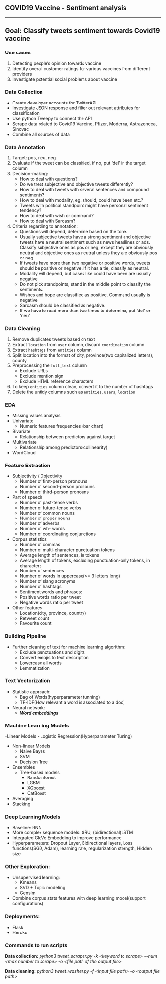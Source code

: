 ## COVID19 Vaccine - Sentiment analysis
<hr>

## **Goal: Classify tweets sentiment towards Covid19 vaccine**

### Use cases 
1. Detecting people’s opinion towards vaccine
2. Identify overall customer ratings for various vaccines from different providers
3. Investigate potential social problems about vaccine

### Data Collection
- Create developer accounts for TwitterAPI
- Investigate JSON response and filter out relevant attributes for classification
- Use python Tweepy to connect the API
- Scrape data related to Covid19 Vaccine, Pfizer, Moderna, Astrazeneca, Sinovac
- Combine all sources of data 

### Data Annotation
1. Target: pos, neu, neg
2. Evaluate if the tweet can be classified, if no, put ‘del’ in the target column
3. Decision-making:
    - How to deal with questions?
    - Do we treat subjective and objective tweets differently?
    - How to deal with tweets with several sentences and compound sentiments?
    - How to deal with modality, eg. should, could have been etc.?
    - Tweets with political standpoint might have personal sentiment tendency?
    - How to deal with wish or command?
    - How to deal with Sarcasm?
4. Criteria regarding to annotation:
    - Questions will depend, determine based on the tone.
    - Usually subjective tweets have a strong sentiment and objective tweets have a neutral sentiment such as news headlines or ads. Classify subjective ones as pos or neg, except they are obviously neutral and objective ones as neutral unless they are obviously pos or neg.
    - If tweets have more than two negative or positive words, tweets should be positive or negative. If it has a tie, classify as neutral.
    - Modality will depend, but cases like could have been are usually negative
    - Do not pick standpoints, stand in the middle point to classify the sentiments.
    - Wishes and hope are classified as positive. Command usually is negative
    - Sarcasm should be classified as negative.
    - If we have to read more than two times to determine, put ‘del’ or ‘neu’
    
### Data Cleaning
1. Remove duplicates tweets based on text
2. Extract `location` from `user` column, discard `coordination` column
3. Extract `hashtags` from `entities` column 
4. Split location into the format of city, province(two capitalized letters), county
5. Preprocessing the `full_text` column
    - Exclude URLs
    - Exclude mention sign
    - Exclude HTML reference characters
6. To keep `entities` column clean, convert it to the number of hashtags
7. Delete the untidy columns such as `entities`, `users`, `location` 	

### EDA
- Missing values analysis
- Univariate 
    - Numeric features frequencies (bar chart)
- Bivariate
    - Relationship between predictors against target
- Multivariate
    - Relationship among predictors(collinearity)
- WordCloud


### Feature Extraction
- Subjectivity / Objectivity
    - Number of first-person pronouns
    - Number of second-person pronouns
    - Number of third-person pronouns
- Part of speech
    - Number of past-tense verbs
    - Number of future-tense verbs
    - Number of common nouns
    - Number of proper nouns
    - Number of adverbs
    - Number of wh- words
    - Number of coordinating conjunctions
- Corpus statistics
    - Number of commas
    - Number of multi-character punctuation tokens
    - Average length of sentences, in tokens
    - Average length of tokens, excluding punctuation-only tokens, in characters
    - Number of sentences
    - Number of words in uppercase(>= 3 letters long)
    - Number of slang acronyms
    - Number of hashtags
    - Sentiment words and phrases:
    - Positive words ratio per tweet
    - Negative words ratio per tweet
- Other features
    - Location(city, province, country)
    - Retweet count
    - Favourite count

### Building Pipeline
- Further cleaning of text for machine learning algorithm:
    - Exclude punctuations and digits
    - Convert emojis to text description
    - Lowercase all words
    - Lemmatization

### Text Vectorization
- Statistic approach:
    - Bag of Words(hyperparameter tunning)
    - TF-IDF(How relevant a word is associated to a doc)
- Neural network:
    - **_Word embeddings_**
   
### Machine Learning Models
-Linear Models
    - Logistic Regression(Hyperparameter Tuning)
- Non-linear Models
    - Naive Bayes
    - SVM
    - Decision Tree
- Ensembles
    - Tree-based models
        - Randomforest
        - LGBM
        - XGboost
        - CatBoost
 - Averaging
 - Stacking

### Deep Learning Models
- Baseline: RNN
- More complex sequence models: GRU, (bidirectional)LSTM
- Integrated GloVe Embedding to improve performance
- Hyperparameters: Dropout Layer, Bidirectional layers, Loss functions(SGD, Adam), learning rate, regularization strength, Hidden size

### Other Exploration:
- Unsupervised learning:
  - Kmeans
  - SVD + Topic modeling
  - Gensim
- Combine corpus stats features with deep learning model(support configurations)

### Deployments:
- Flask
- Heroku


### Commands to run scripts
**Data collection:**
*python3 tweet_scraper.py -k \<keyword to scrape\> --num \<max number to scrape\> -o \<file path of the output file\>*

**Data cleaning:**
*python3 tweet_washer.py -f \<input file path\> -o \<output file path\>*
